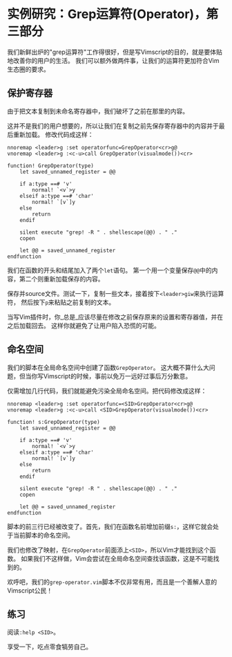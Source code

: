 # 实例研究：Grep运算符(Operator)，第三部分

我们新鲜出炉的"grep运算符"工作得很好，但是写Vimscript的目的，就是要体贴地改善你的用户的生活。
我们可以额外做两件事，让我们的运算符更加符合Vim生态圈的要求。

## 保护寄存器

由于把文本复制到未命名寄存器中，我们破坏了之前在那里的内容。

这并不是我们的用户想要的，所以让我们在复制之前先保存寄存器中的内容并于最后重新加载。 修改代码成这样：

    
    
    nnoremap <leader>g :set operatorfunc=GrepOperator<cr>g@
    vnoremap <leader>g :<c-u>call GrepOperator(visualmode())<cr>
    
    function! GrepOperator(type)
        let saved_unnamed_register = @@
    
        if a:type ==# 'v'
            normal! `<v`>y
        elseif a:type ==# 'char'
            normal! `[v`]y
        else
            return
        endif
    
        silent execute "grep! -R " . shellescape(@@) . " ."
        copen
    
        let @@ = saved_unnamed_register
    endfunction

我们在函数的开头和结尾加入了两个`let`语句。 第一个用一个变量保存`@@`中的内容，第二个则重新加载保存的内容。

保存并source文件。测试一下，复制一些文本，接着按下`<leader>giw`来执行运算符， 然后按下`p`来粘贴之前复制的文本。

当写Vim插件时，你_总是_应该尽量在修改之前保存原来的设置和寄存器值，并在之后加载回去。 这样你就避免了让用户陷入恐慌的可能。

## 命名空间

我们的脚本在全局命名空间中创建了函数`GrepOperator`。 这大概不算什么大问题，但当你写Vimscript的时候，事前以免万一远好过事后万分歉意。

仅需增加几行代码，我们就能避免污染全局命名空间。把代码修改成这样：

    
    
    nnoremap <leader>g :set operatorfunc=<SID>GrepOperator<cr>g@
    vnoremap <leader>g :<c-u>call <SID>GrepOperator(visualmode())<cr>
    
    function! s:GrepOperator(type)
        let saved_unnamed_register = @@
    
        if a:type ==# 'v'
            normal! `<v`>y
        elseif a:type ==# 'char'
            normal! `[v`]y
        else
            return
        endif
    
        silent execute "grep! -R " . shellescape(@@) . " ."
        copen
    
        let @@ = saved_unnamed_register
    endfunction

脚本的前三行已经被改变了。首先，我们在函数名前增加前缀`s:`，这样它就会处于当前脚本的命名空间。

我们也修改了映射，在`GrepOperator`前面添上`<SID>`，所以Vim才能找到这个函数。
如果我们不这样做，Vim会尝试在全局命名空间查找该函数，这是不可能找到的。

欢呼吧，我们的`grep-operator.vim`脚本不仅非常有用，而且是一个善解人意的Vimscript公民！

## 练习

阅读`:help <SID>`。

享受一下，吃点零食犒劳自己。

